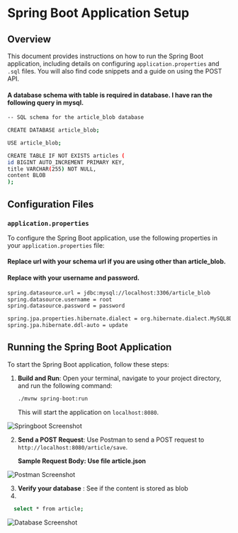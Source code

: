# Spring Boot Application Setup

## Overview

This document provides instructions on how to run the Spring Boot application, including details on configuring `application.properties` and `.sql` files. You will also find code snippets and a guide on using the POST API.

#### A database schema with table is required in database. I have ran the following query in mysql.

```bash
-- SQL schema for the article_blob database

CREATE DATABASE article_blob;

USE article_blob;

CREATE TABLE IF NOT EXISTS articles (
id BIGINT AUTO_INCREMENT PRIMARY KEY,
title VARCHAR(255) NOT NULL,
content BLOB
);
```
## Configuration Files

### `application.properties`

To configure the Spring Boot application, use the following properties in your `application.properties` file:
#### Replace url with your schema url if you are using other than article_blob.
#### Replace with your username and password.

```bash
spring.datasource.url = jdbc:mysql://localhost:3306/article_blob
spring.datasource.username = root
spring.datasource.password = password

spring.jpa.properties.hibernate.dialect = org.hibernate.dialect.MySQL8Dialect
spring.jpa.hibernate.ddl-auto = update
```
## Running the Spring Boot Application

To start the Spring Boot application, follow these steps:

1. **Build and Run**: Open your terminal, navigate to your project directory, and run the following command:

    ```bash
    ./mvnw spring-boot:run
    ```

   This will start the application on `localhost:8080`.


![Springboot Screenshot](/Users/prakashkafle/code/github-ss/blobtojson/spring-boot.png)


2. **Send a POST Request**: Use Postman to send a POST request to `http://localhost:8080/article/save`.

   **Sample Request Body: Use file article.json**


![Postman Screenshot](/Users/prakashkafle/code/github-ss/blobtojson/postman.png)

3. **Verify your database** : See if the content is stored as blob
4.
 ```bash
   select * from article;
 ```

![Database Screenshot](/Users/prakashkafle/code/github-ss/blobtojson/db.png)

